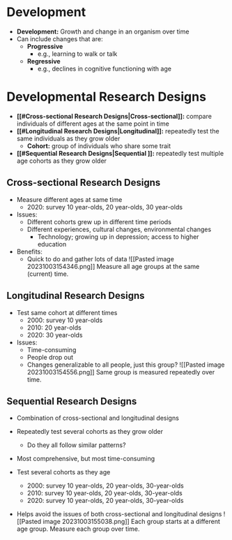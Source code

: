 # Development
- **Development:** Growth and change in an organism over time
- Can include changes that are:
	- **Progressive**
		- e.g., learning to walk or talk
	- **Regressive**
		- e.g., declines in cognitive functioning with age
# Developmental Research Designs
- **[[#Cross-sectional Research Designs|Cross-sectional]]:** compare individuals of different ages at the same point in time
- **[[#Longitudinal Research Designs|Longitudinal]]:** repeatedly test the same individuals as they grow older
	- **Cohort:** group of individuals who share some trait
- **[[#Sequential Research Designs|Sequential ]]:** repeatedly test multiple age cohorts as they grow older

## Cross-sectional Research Designs
- Measure different ages at same time
	- 2020: survey 10 year-olds, 20 year-olds, 30 year-olds
- Issues:
	- Different cohorts grew up in different time periods
	- Different experiences, cultural changes, environmental changes
		- Technology; growing up in depression; access to higher education
- Benefits:
	- Quick to do and gather lots of data
![[Pasted image 20231003154346.png]] Measure all age groups at the same (current) time.
## Longitudinal Research Designs
- Test same cohort at different times
	- 2000: survey 10 year-olds
	- 2010: 20 year-olds
	- 2020: 30 year-olds
- Issues:
	- Time-consuming
	- People drop out
	- Changes generalizable to all people, just this group?
![[Pasted image 20231003154556.png]] Same group is measured repeatedly over time.

## Sequential Research Designs
- Combination of cross-sectional and longitudinal designs
- Repeatedly test several cohorts as they grow older
	- Do they all follow similar patterns?
- Most comprehensive, but most time-consuming

- Test several cohorts as they age
	- 2000: survey 10 year-olds, 20 year-olds, 30-year-olds
	- 2010: survey 10 year-olds, 20 year-olds, 30-year-olds
	- 2020: survey 10 year-olds, 20 year-olds, 30-year-olds
- Helps avoid the issues of both cross-sectional and longitudinal designs
![[Pasted image 20231003155038.png]] Each group starts at a different age group. Measure each group over time. 